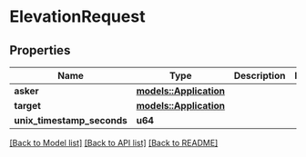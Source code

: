 # ElevationRequest

## Properties

Name | Type | Description | Notes
------------ | ------------- | ------------- | -------------
**asker** | [**models::Application**](Application.md) |  | 
**target** | [**models::Application**](Application.md) |  | 
**unix_timestamp_seconds** | **u64** |  | 

[[Back to Model list]](../README.md#documentation-for-models) [[Back to API list]](../README.md#documentation-for-api-endpoints) [[Back to README]](../README.md)


